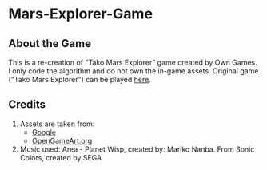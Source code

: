 # Mars-Explorer-Game
## About the Game
This is a re-creation of "Tako Mars Explorer" game created by Own Games. I only code the algorithm and do not own the in-game assets.
Original game ("Tako Mars Explorer") can be played [here](https://own-games.com/customLibrary/gameplay/22).
## Credits
1. Assets are taken from:
   - [Google](https://www.google.com/)
   - [OpenGameArt.org](https://opengameart.org/)
2. Music used: Area - Planet Wisp, created by: Mariko Nanba. From Sonic Colors, created by SEGA


